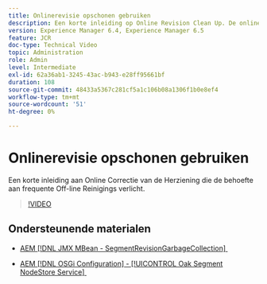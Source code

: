 ```yaml
---
title: Onlinerevisie opschonen gebruiken
description: Een korte inleiding op Online Revision Clean Up. De online Opruimen van de Herziening verlicht de behoefte aan frequente Off-line Opruimen van de Herziening.
version: Experience Manager 6.4, Experience Manager 6.5
feature: JCR
doc-type: Technical Video
topic: Administration
role: Admin
level: Intermediate
exl-id: 62a36ab1-3245-43ac-b943-e28ff95661bf
duration: 108
source-git-commit: 48433a5367c281cf5a1c106b08a1306f1b0e8ef4
workflow-type: tm+mt
source-wordcount: '51'
ht-degree: 0%

---
```


# Onlinerevisie opschonen gebruiken

Een korte inleiding aan Online Correctie van de Herziening die de behoefte aan frequente Off-line Reinigings verlicht.

>[!VIDEO](https://video.tv.adobe.com/v/17004?quality=12&learn=on)

## Ondersteunende materialen

* [&#x200B; AEM  [!DNL JMX MBean - SegmentRevisionGarbageCollection] &#x200B;](http://localhost:4502/system/console/jmx/org.apache.jackrabbit.oak%3Aname%3DSegment+node+store+revision+garbage+collection%2Ctype%3DSegmentRevisionGarbageCollection)

* [&#x200B; AEM  [!DNL OSGi Configuration]  - [!UICONTROL Oak Segment NodeStore Service] &#x200B;](http://localhost:4502/system/console/configMgr/org.apache.jackrabbit.oak.segment.SegmentNodeStoreService)
